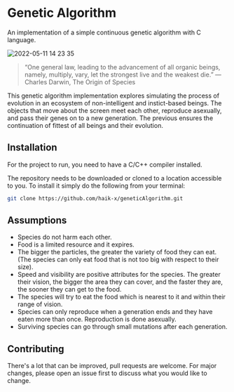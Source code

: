 # Genetic Algorithm

An implementation of a simple continuous genetic algorithm with C language.


![2022-05-11 14 23 35](https://user-images.githubusercontent.com/53795904/167929758-4779f14f-ad22-4b51-926e-46c2e36a8f16.gif)

> “One general law, leading to the advancement of all organic beings, namely, multiply, vary, let the strongest live and the weakest die.”
― Charles Darwin, The Origin of Species


This genetic algorithm implementation explores simulating the process of evolution in an ecosystem of non-intelligent and instict-based beings. The objects that move about the screen meet each other, reproduce asexually, and pass their genes on to a new generation. The previous ensures the continuation of fittest of all beings and their evolution.

## Installation


For the project to run, you need to have a C/C++ compiler installed.

The repository needs to be downloaded or cloned to a location accessible to you. To install it simply do the following from your terminal:

```bash
git clone https://github.com/haik-x/geneticAlgorithm.git
```

## Assumptions

* Species do not harm each other.
* Food is a limited resource and it expires.
* The bigger the particles, the greater the variety of food they can eat. (The species can only eat food that is not too big with respect to their size).
* Speed and visibility are positive attributes for the species. The greater their vision, the bigger the area they can cover, and the faster they are, the sooner they can get to the food.
* The species will try to eat the food which is nearest to it and within their range of vision. 
* Species can only reproduce when a generation ends and they have eaten more than once. Reproduction is done asexually.  
* Surviving species can go through small mutations after each generation.  


## Contributing
There's a lot that can be improved, pull requests are welcome. For major changes, please open an issue first to discuss what you would like to change.
